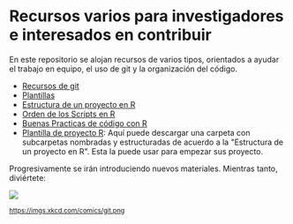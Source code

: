 # Recursos varios para investigadores e interesados en contribuir

En este repositorio se alojan recursos de varios tipos, orientados a ayudar el trabajo en equipo, el uso de git y la organización del código.

- [Recursos de git](./git/README.md)
- [Plantillas](./plantillas/README.md)
- [Estructura de un proyecto en R](https://docs.google.com/document/d/1qAS2LK7ZWvJAzlAbenrg6gLGYC4mZQWP/edit?usp=drive_link&ouid=107189866705992298129&rtpof=true&sd=true)
- [Orden de los Scripts en R](https://docs.google.com/document/d/13qPv-mAB1Fj2sThY79gzveFHUvFAoaTk/edit?usp=sharing&ouid=107189866705992298129&rtpof=true&sd=true)
- [Buenas Practicas de código con R](https://docs.google.com/document/d/1ynG4EIpGFWGFT1vdRAPPXio_Vuqf-vYs/edit?usp=sharing&ouid=107189866705992298129&rtpof=true&sd=true)
- [Plantilla de proyecto R](https://drive-data-export.usercontent.google.com/download/2nvvv3hit7af6408ls2n8o22lhk7avvg/bd48lriiunfi386ujqnb2ch6mcljf7ni/1724949000000/1bdd0bf3-e0a5-406e-afa8-425b5239b23a/107189866705992298129/ADt3v-OUQ-FgEfAaOpUspmKr8xuq_APJxowIAMSw0DiKTmqskijNXGHqxN5NrwThXIYC7Kh90S_kvLhYE9oP2pM8EQCNWVEULGFvu7xc2YAEd6XEqdandE5Q28LGya5lP77NT0PD7zgwwasVVgRHr12VGBBET4pDqV5G1wBdk1aF0iKKGZPnKHN86r0hsqHHx_sLCu5zKiXUAujVf1EJN3dL8favvXMOEgDXzyjkXpgVXjHPZDHkHOBlU4lssJSqBuI6x6qepnINckeqNQRE7CcNrrgdSmDUUs2PFZxSG0hBy-34FzvhOuH3pXCnFex57ckprucEpqoh?j=1bdd0bf3-e0a5-406e-afa8-425b5239b23a&user=511444732560&i=0&authuser=0): Aquí puede descargar una carpeta con subcarpetas nombradas y estructuradas de acuerdo a la "Estructura de un proyecto en R". Esta la puede usar para empezar sus proyecto. 

Progresivamente se irán introduciendo nuevos materiales. Mientras tanto, diviértete:

![](https://imgs.xkcd.com/comics/git.png)

<sub>https://imgs.xkcd.com/comics/git.png</sub>
